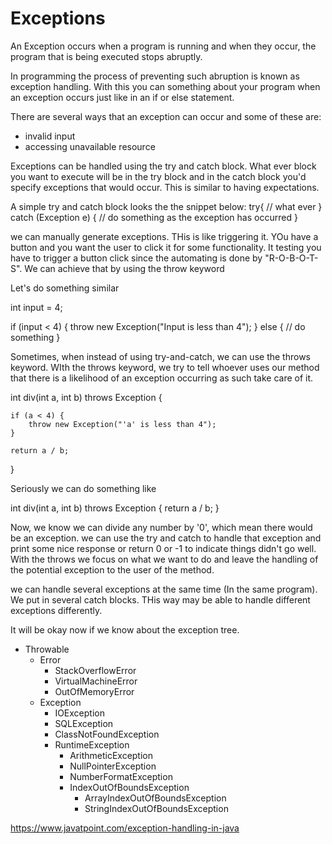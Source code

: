 # Exceptions

An Exception occurs when a program is running and when they occur, the program that is being executed stops abruptly.

In programming the process of preventing such abruption is known as exception handling. With this you can something about your program when an exception occurs just like in an if or else statement.

There are several ways that an exception can occur and some of these are:

- invalid input
- accessing unavailable resource

Exceptions can be handled using the try and catch block. What ever block you want to execute will be in the try block and in the catch block you'd specify exceptions that would occur. This is similar to having expectations.

A simple try and catch block looks the the snippet below:
try{
// what ever
} catch (Exception e) {
// do something as the exception has occurred
}

we can manually generate exceptions. THis is like triggering it. YOu have a button and you want the user to click it for some functionality. It testing you have to trigger a button click since the automating is done by "R-O-B-O-T-S". We can achieve that by using the throw keyword

Let's do something similar

int input = 4;

if (input < 4) {
throw new Exception("Input is less than 4");
} else {
// do something
}

Sometimes, when instead of using try-and-catch, we can use the throws keyword. WIth the throws keyword, we try to tell whoever uses our method that there is a likelihood of an exception occurring as such take care of it.

int div(int a, int b) throws Exception {

    if (a < 4) {
        throw new Exception("'a' is less than 4");
    }

    return a / b;

}

Seriously we can do something like

int div(int a, int b) throws Exception {
return a / b;
}

Now, we know we can divide any number by '0', which mean there would be an exception. we can use the try and catch to handle that exception and print some nice response or return 0 or -1 to indicate things didn't go well. With the throws we focus on what we want to do and leave the handling of the potential exception to the user of the method.

we can handle several exceptions at the same time (In the same program). We put in several catch blocks. THis way may be able to handle different exceptions differently.

It will be okay now if we know about the exception tree.

- Throwable
  - Error
    - StackOverflowError
    - VirtualMachineError
    - OutOfMemoryError
  - Exception
    - IOException
    - SQLException
    - ClassNotFoundException
    - RuntimeException
      - ArithmeticException
      - NullPointerException
      - NumberFormatException
      - IndexOutOfBoundsException
        - ArrayIndexOutOfBoundsException
        - StringIndexOutOfBoundsException

https://www.javatpoint.com/exception-handling-in-java
